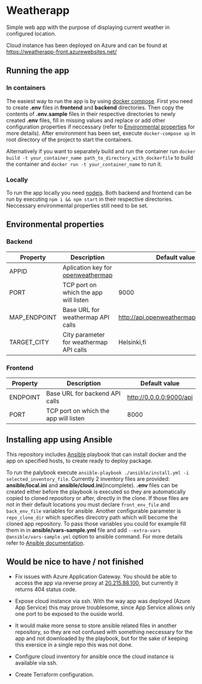 # Weatherapp

Simple web app with the purpose of displaying current weather in configured location.

Cloud instance has been deployed on Azure and can be found at https://weatherapp-front.azurewebsites.net/

## Running the app 

### In containers

The easiest way to run the app is by using [docker compose](https://docs.docker.com/compose/). First you need to create **.env** files in **frontend** and **backend** directories. Then copy the contents of **.env.sample** files in their respective directories to newly created **.env** files, fill in missing values and replace or add other configuration properties if neccessary (refer to [Environmental properties](###Environmental-properties) for more details).
After environment has been set, execute `docker-compose up` in root directory of the project to start the containers.

Alternatively if you want to separately build and run the container run `docker build -t your_container_name path_to_directory_with_dockerfile` to build the container and `docker run -t your_container_name` to run it.

### Locally

To run the app locally you need [nodejs](https://nodejs.org/). Both backend and frontend can be run by executing `npm i && npm start` in their respective directories. Neccessary environmental properties still need to be set.

## Environmental properties

### Backend

| Property     | Description                                                                 | Default value                          |
|--------------|-----------------------------------------------------------------------------|----------------------------------------|
| APPID        | Aplication key for [openweathermap](http://openweathermap.org/)             |                                        |
| PORT         | TCP port on which the app will listen                                       | 9000                                   |
| MAP_ENDPOINT | Base URL for weathermap API calls                                           | http://api.openweathermap.org/data/2.5 |
| TARGET_CITY  | City parameter for weathermap API calls                                     | Helsinki,fi                            |

### Frontend

| Property     | Description                                                                 | Default value                          |
|--------------|-----------------------------------------------------------------------------|----------------------------------------|
| ENDPOINT     | Base URL for backend API calls                                              | http://0.0.0.0:9000/api                |
| PORT         | TCP port on which the app will listen                                       | 8000                                   |

## Installing app using Ansible

This repository includes [Ansible](https://www.ansible.com/) playbook that can install docker and the app on specified hosts, to create ready to deploy package.

To run the palybook execute `ansible-playbook ./ansible/install.yml -i selected_inventory_file`. Currently 2 inventory files are provided: **ansible/local.ini** and **ansible/cloud.ini**(incomplete). **.env** files can be created either before the playbook is executed so they are automatically copied to cloned repository or after, directly in the clone. If those files are not in their default locations you must declare `front_env_file` and `back_env_file` variables for ansible. Another configurable parameter is `repo_clone_dir` which specifies direcotry path which will become the cloned app repository. To pass those variables you could for example fill them in in **ansible/vars-sample.yml** file and add `--extra-vars @ansible/vars-sample.yml` option to ansible command. For more details refer to [Ansible documentation](https://docs.ansible.com/ansible/latest/playbook_guide/playbooks_variables.html).


## Would be nice to have / not finished

- Fix issues with Azure Application Gateway. You should be able to access the app via reverse proxy at [20.215.88.100](http://20.215.88.100/), but currently it returns 404 status code.

- Expose cloud instance via ssh. With the way app was deployed (Azure App Service) this may prove troublesome, since App Service allows only one port to be exposed to the ouside world.

- It would make more sense to store ansible related files in another repository, so they are not confused with something neccessary for the app and not downloaded by the playbook, but for the sake of keeping this exersice in a single repo this was not done.

- Configure cloud inventory for ansible once the cloud instance is available via ssh.

- Create Terraform configuration.
